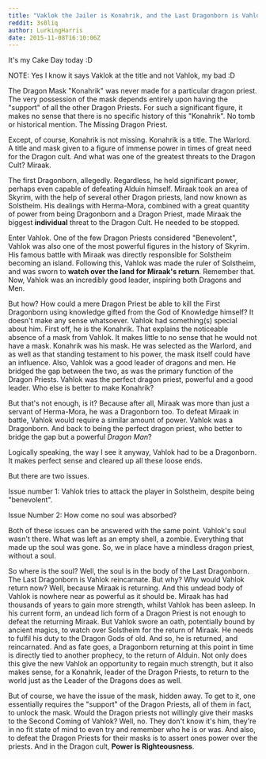 ```yaml
---
title: "Vaklok the Jailer is Konahrik, and the Last Dragonborn is Vahlok"
reddit: 3s0liq
author: LurkingHarris
date: 2015-11-08T16:10:06Z
---
```


It's my Cake Day today :D

NOTE: Yes I know it says Vaklok at the title and not Vahlok, my bad :D

The Dragon Mask "Konahrik" was never made for a particular dragon priest. The very possession of the mask depends entirely upon having the "support" of all the other Dragon Priests. For such a significant figure, it makes no sense that there is no specific history of this "Konahrik". No tomb or historical mention. The Missing Dragon Priest.

Except, of course, Konahrik is not missing. Konahrik is a title. The Warlord. A title and mask given to a figure of immense power in times of great need for the Dragon cult. And what was one of the greatest threats to the Dragon Cult? Miraak.

The first Dragonborn, allegedly. Regardless, he held significant power, perhaps even capable of defeating Alduin himself. Miraak took an area of Skyrim, with the help of several other Dragon priests, land now known as Solstheim. His dealings with Herma-Mora, combined with a great quantity of power from being Dragonborn and a Dragon Priest, made Miraak the biggest **individual** threat to the Dragon Cult. He needed to be stopped.

Enter Vahlok. One of the few Dragon Priests considered "Benevolent", Vahlok was also one of the most powerful figures in the history of Skyrim. His famous battle with Miraak was directly responsible for Solstheim becoming an island. Following this, Vahlok was made the ruler of Solstheim, and was sworn to **watch over the land for Miraak's return**. Remember that. Now, Vahlok was an incredibly good leader, inspiring both Dragons and Men. 

But how? How could a mere Dragon Priest be able to kill the First Dragonborn using knowledge gifted from the God of Knowledge himself? It doesn't make any sense whatsoever. Vahlok had something(s) special about him. First off, he is the Konahrik. That explains the noticeable absence of a mask from Vahlok. It makes little to no sense that he would not have a mask. Konahrik was his mask. He was selected as the Warlord, and as well as that standing testament to his power, the mask itself could have an influence. Also, Vahlok was a good leader of dragons and men. He bridged the gap between the two, as was the primary function of the Dragon Priests. Vahlok was the perfect dragon priest, powerful and a good leader. Who else is better to make Konahrik?

But that's not enough, is it? Because after all, Miraak was more than just a servant of Herma-Mora, he was a Dragonborn too. To defeat Miraak in battle, Vahlok would require a similar amount of power. Vahlok was a Dragonborn. And back to being the perfect dragon priest, who better to bridge the gap but a powerful *Dragon Man*? 

Logically speaking, the way I see it anyway, Vahlok had to be a Dragonborn. It makes perfect sense and cleared up all these loose ends. 

But there are two issues. 

Issue number 1: Vahlok tries to attack the player in Solstheim, despite being "benevolent".

Issue Number 2: How come no soul was absorbed?

Both of these issues can be answered with the same point. Vahlok's soul wasn't there. What was left as an empty shell, a zombie. Everything that made up the soul was gone. So, we in place have a mindless dragon priest, without a soul. 

So where is the soul? Well, the soul is in the body of the Last Dragonborn. The Last Dragonborn is Vahlok reincarnate. But why? Why would Vahlok return now? Well, because Miraak is returning. And this undead body of Vahlok is nowhere near as powerful as it should be. Miraak has had thousands of years to gain more strength, whilst Vahlok has been asleep. In his current form, an undead lich form of a Dragon Priest is not enough to defeat the returning Miraak. But Vahlok swore an oath, potentially bound by ancient magics, to watch over Solstheim for the return of Miraak. He needs to fulfil his duty to the Dragon Gods of old. And so, he is returned, and reincarnated. And as fate goes, a Dragonborn returning at this point in time is directly tied to another prophecy, to the return of Alduin. Not only does this give the new Vahlok an opportunity to regain much strength, but it also makes sense, for a Konahrik, leader of the Dragon Priests, to return to the world just as the Leader of the Dragons does as well. 

But of course, we have the issue of the mask, hidden away. To get to it, one essentially requires the "support" of the Dragon Priests, all of them in fact, to unlock the mask. Would the Dragon priests not willingly give their masks to the Second Coming of Vahlok? Well, no. They don't know it's him, they're in no fit state of mind to even try and remember who he is or was. And also, to defeat the Dragon Priests for their masks is to assert ones power over the priests. And in the Dragon cult, **Power is Righteousness**.


